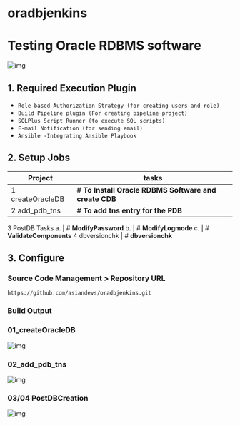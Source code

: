 # oradbjenkins

# Testing Oracle RDBMS software 
![img](https://cdn-images-1.medium.com/max/800/1*sGSrL7Qclels0xI9Z9lsyQ.png)

## 1. Required Execution Plugin

* `Role-based Authorization Strategy (for creating users and role)`
* `Build Pipeline plugin (For creating pipeline project)`
* `SQLPlus Script Runner (to execute SQL scripts)`
* `E-mail Notification (for sending email)`
* `Ansible -Integrating Ansible Playbook`

## 2. Setup Jobs


Project              | tasks
-------------------- | ---------------------------------
1 createOracleDB     | # **To Install Oracle RDBMS Software and create CDB**
2 add_pdb_tns        | # **To add tns entry for the PDB**
3 PostDB Tasks
   a.                | # **ModifyPassword**
   b.                | # **ModifyLogmode**
   c.                | # **ValidateComponents**
4 dbversionchk       | # **dbversionchk**

## 3. Configure
### Source Code Management > Repository URL
```
https://github.com/asiandevs/oradbjenkins.git
```

### Build Output

### 01_createOracleDB
![img](https://cdn-images-1.medium.com/max/800/1*oiL9yUcZxIRkMI7xeVHe6A.png)
### 02_add_pdb_tns
![img](https://cdn-images-1.medium.com/max/800/1*a20jvUsCAgKNxYvv4YXdgw.png)
### 03/04 PostDBCreation
![img](https://cdn-images-1.medium.com/max/1200/1*zCrM2_bLSkGrvN3IUbq-6A.png)

